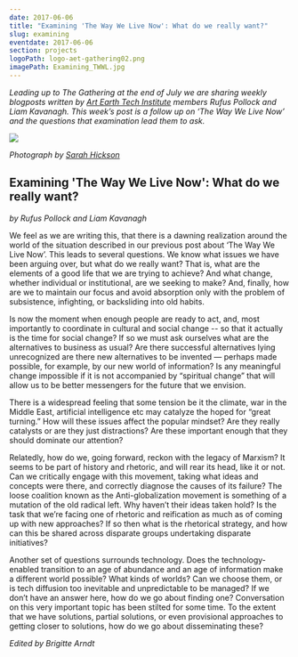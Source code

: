 ```yaml
---
date: 2017-06-06
title: "Examining 'The Way We Live Now': What do we really want?"
slug: examining
eventdate: 2017-06-06
section: projects
logoPath: logo-aet-gathering02.png
imagePath: Examining_TWWL.jpg
---
```


*Leading up to The Gathering at the end of July we are sharing weekly blogposts written by [Art Earth Tech Institute](http://artearthtech.com/institute/) members Rufus Pollock and Liam Kavanagh. This week’s post is a follow up on ‘The Way We Live Now’ and the questions that examination lead them to ask.*



<img src="/images/Examining_TWWL.jpg">

*Photograph by [Sarah Hickson](https://sarahhickson.shootproof.com/)*

## Examining 'The Way We Live Now': What do we really want?

*by Rufus Pollock and Liam Kavanagh*


We feel as we are writing this, that there is a dawning realization around the world of the situation described in our previous post about ‘The Way We Live Now’. This leads to several questions. We know what issues we have been arguing over, but what do we really want? That is, what are the elements of a good life that we are trying to achieve? And what change, whether individual or  institutional, are  we seeking to make? And, finally, how are we to maintain our focus and avoid absorption only with the problem of subsistence, infighting, or backsliding into old habits.

 Is now the moment when enough people are ready to act, and, most importantly to coordinate in cultural and social change -- so that it actually is the time for social change? If so we must ask ourselves what are the alternatives to business as usual? Are there successful alternatives lying unrecognized are there new alternatives to be invented — perhaps made possible, for example, by our new world of information?  Is any meaningful change impossible if it is not accompanied by “spiritual change” that will allow us to be better messengers for the future that we envision.

There is a widespread feeling that some tension be it the climate, war in the Middle East, artificial intelligence etc may catalyze the hoped for “great turning.” How will these issues affect the popular mindset? Are they really catalysts or are they just distractions? Are these important enough that they should dominate our attention?

Relatedly, how do we, going forward, reckon with the legacy of Marxism? It seems to be part of history and rhetoric, and will rear its head, like it or not. Can we critically engage with this movement, taking what ideas and concepts were there, and correctly diagnose the causes of its failure? The loose coalition known as the Anti-globalization movement is something of a mutation of the old radical left. Why haven’t their ideas taken hold? Is the task that we’re facing one of rhetoric and reification as much as of coming up with new approaches? If so then what is the rhetorical strategy, and how can this be shared across disparate groups undertaking disparate initiatives?

Another set of questions surrounds technology. Does the technology-enabled transition to an age of abundance and an age of information make a different world possible? What kinds of worlds? Can we choose them, or is tech diffusion too inevitable and unpredictable to be managed? If we don’t have an answer here, how do we go about finding one? Conversation on this very important topic has been stilted for some time. To the extent that we have solutions, partial solutions, or even provisional approaches to getting closer to solutions, how do we go about disseminating these?




*Edited by Brigitte Arndt*
